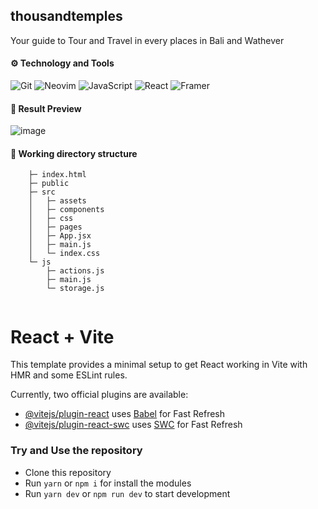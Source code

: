 
## thousandtemples

Your guide to Tour and Travel in every places in Bali and Wathever
#### ⚙ Technology and Tools
![Git](https://img.shields.io/badge/git-%23F05033.svg?style=for-the-badge&logo=git&logoColor=white)
![Neovim](https://img.shields.io/badge/NeoVim-%2357A143.svg?&style=for-the-badge&logo=neovim&logoColor=white)
![JavaScript](https://img.shields.io/badge/javascript-%23323330.svg?style=for-the-badge&logo=javascript&logoColor=%23F7DF1E)
![React](https://img.shields.io/badge/react-%2320232a.svg?style=for-the-badge&logo=react&logoColor=%2361DAFB)
![Framer](https://img.shields.io/badge/Framer-black?style=for-the-badge&logo=framer&logoColor=blue)

#### 📸 Result Preview
![image](https://github.com/icequeenwand/thousandtemples/assets/69134731/08af72a7-7ece-4680-9fcf-371b2137945a)



#### 🌴 Working directory structure 
```
    ├─ index.html                                                                           
    ├─ public
    ├─ src
    │   ├─ assets
    │   ├─ components
    │   ├─ css
    │   ├─ pages
    │   ├─ App.jsx
    │   ├─ main.js
    │   └─ index.css
    └─ js
        ├─ actions.js
        ├─ main.js
        └─ storage.js
    
```

# React + Vite

This template provides a minimal setup to get React working in Vite with HMR and some ESLint rules.

Currently, two official plugins are available:

- [@vitejs/plugin-react](https://github.com/vitejs/vite-plugin-react/blob/main/packages/plugin-react/README.md) uses [Babel](https://babeljs.io/) for Fast Refresh
- [@vitejs/plugin-react-swc](https://github.com/vitejs/vite-plugin-react-swc) uses [SWC](https://swc.rs/) for Fast Refresh

### Try and Use the repository
- Clone this repository
- Run `yarn` or `npm i` for install the modules
- Run `yarn dev` or `npm run dev` to start development
